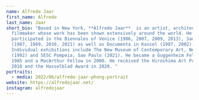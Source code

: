 ```yaml
---
name: Alfredo Jaar
first_name: Alfredo
last_name: Jaar
short_bio: "Based in New York, **Alfredo Jaar**  is an artist, architect, and
  filmmaker whose work has been shown extensively around the world. He has
  participated in the Biennales of Venice (1986, 2007, 2009, 2013), Sao Paulo
  (1987, 1989, 2010, 2021) as well as Documenta in Kassel (1987, 2002).
  Individual exhibitions include The New Museum of Contemporary Art, New York
  (1992) and SESC Pompeia, Sao Paulo (2021). He became a Guggenheim Fellow in
  1985 and a MacArthur Fellow in 2000. He received the Hiroshima Art Prize in
  2018 and the Hasselblad Award in 2020. "
portraits:
  - media: 2022/06/alfredo-jaar-phong-portrait
website: https://alfredojaar.net/
instagram: alfredojaar
---
```

